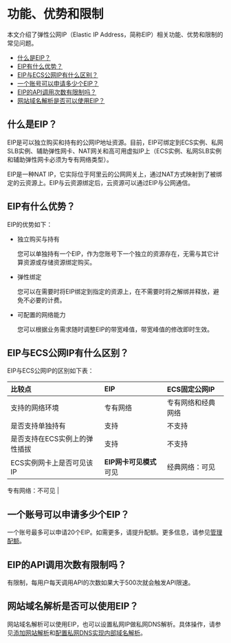 # 功能、优势和限制

本文介绍了弹性公网IP（Elastic IP Address，简称EIP）相关功能、优势和限制的常见问题。

-   [什么是EIP？](#section_ml9_wcl_5n2)
-   [EIP有什么优势？](#section_0n3_4vh_26p)
-   [EIP与ECS公网IP有什么区别？](#section_r2s_8pz_7kw)
-   [一个账号可以申请多少个EIP？](#section_nco_5ln_zv6)
-   [EIP的API调用次数有限制吗？](#section_182_8za_tum)
-   [网站域名解析是否可以使用EIP？](#section_7un_t6d_cht)

## 什么是EIP？

EIP是可以独立购买和持有的公网IP地址资源。目前，EIP可绑定到ECS实例、私网SLB实例、辅助弹性网卡、NAT网关和高可用虚拟IP上（ECS实例、私网SLB实例和辅助弹性网卡必须为专有网络类型）。

EIP是一种NAT IP，它实际位于阿里云的公网网关上，通过NAT方式映射到了被绑定的云资源上。EIP与云资源绑定后，云资源可以通过EIP与公网通信。

## EIP有什么优势？

EIP的优势如下：

-   独立购买与持有

    您可以单独持有一个EIP，作为您账号下一个独立的资源存在，无需与其它计算资源或存储资源绑定购买。

-   弹性绑定

    您可以在需要时将EIP绑定到指定的资源上，在不需要时将之解绑并释放，避免不必要的计费。

-   可配置的网络能力

    您可以根据业务需求随时调整EIP的带宽峰值，带宽峰值的修改即时生效。


## EIP与ECS公网IP有什么区别？

EIP与ECS公网IP的区别如下表：

|比较点|EIP|ECS固定公网IP|
|:--|:--|:--------|
|支持的网络环境|专有网络|专有网络和经典网络|
|是否支持单独持有|支持|不支持|
|是否支持在ECS实例上的弹性插拔|支持|不支持|
|ECS实例网卡上是否可见该IP|**EIP网卡可见模式**可见|经典网络：可见

专有网络：不可见 |

## 一个账号可以申请多少个EIP？

一个账号最多可以申请20个EIP。如需更多，请提升配额。更多信息，请参见[管理配额](/cn.zh-CN/用户指南/管理配额.md)。

## EIP的API调用次数有限制吗？

有限制，每用户每天调用API的次数如果大于500次就会触发API限速。

## 网站域名解析是否可以使用EIP？

网站域名解析可以使用EIP，也可以设置私网IP做私网DNS解析。具体操作，请参见[添加网站解析](https://help.aliyun.com/document_detail/106535.html)和[配置私网DNS实现内部域名解析](https://developer.aliyun.com/article/403292)。

